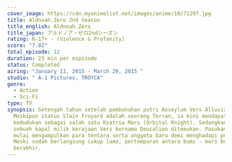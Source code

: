 ```yaml
---
cover_image: https://cdn.myanimelist.net/images/anime/10/71297.jpg
title: Aldnoah.Zero 2nd Season
title_english: Aldnoah.Zero
title_japan: アルドノア・ゼロ2ndシーズン
rating: R-17+ - (Violence & Profanity)
score: "7.02"
total_episode: 12
duration: 23 min per espisode
status: Completed
airing: "January 11, 2015 - March 29, 2015 "
studio: " A-1 Pictures, TROYCA"
genre:
  - Action
  - Sci-Fi
type: TV
synopsis: Setengah tahun setelah pembunuhan putri Asseylum Vers Allusia.
  Meskipun status Slain Troyard adalah seorang Terran, ia kini mendapatkan
  kedudukan sebagai salah satu Ksatria Mars (Orbital Knight). Sedangkan di bumi,
  sebuah kapal milik kerajaan Vers bernama Deucalion ditemukan. Pasukan bumi
  mulai mengumpulkan para tentara serta anggota baru demi menghadapi perang.
  Meski sudah berlangsung cukup lama, pertempuran antara bumi - mars belumlah
  berakhir.
---
```

